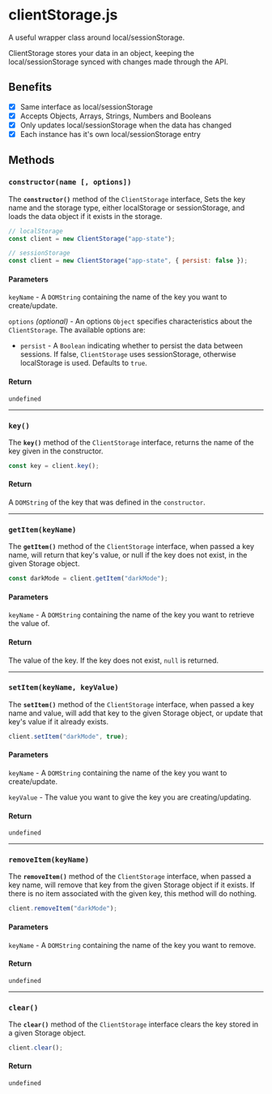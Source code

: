 # clientStorage.js

A useful wrapper class around local/sessionStorage.

ClientStorage stores your data in an object, keeping the local/sessionStorage
synced with changes made through the API.

## Benefits

- [x] Same interface as local/sessionStorage
- [x] Accepts Objects, Arrays, Strings, Numbers and Booleans
- [x] Only updates local/sessionStorage when the data has changed
- [x] Each instance has it's own local/sessionStorage entry

## Methods

### `constructor(name [, options])`

The **`constructor()`** method of the `ClientStorage` interface, Sets the key
name and the storage type, either localStorage or sessionStorage, and loads the
data object if it exists in the storage.

```js
// localStorage
const client = new ClientStorage("app-state");

// sessionStorage
const client = new ClientStorage("app-state", { persist: false });
```

#### Parameters

`keyName` - A `DOMString` containing the name of the key you want to
create/update.

`options` _(optional)_ - An options `Object` specifies characteristics about
the `ClientStorage`. The available options are:

- `persist` - A `Boolean` indicating whether to persist the data between
  sessions. If false, `ClientStorage` uses sessionStorage, otherwise
  localStorage is used. Defaults to `true`.

#### Return

`undefined`

---

### `key()`

The **`key()`** method of the `ClientStorage` interface, returns the name of the
key given in the constructor.

```js
const key = client.key();
```

#### Return

A `DOMString` of the key that was defined in the `constructor`.

---

### `getItem(keyName)`

The **`getItem()`** method of the `ClientStorage` interface, when passed a key
name, will return that key's value, or null if the key does not exist, in the
given Storage object.

```js
const darkMode = client.getItem("darkMode");
```

#### Parameters

`keyName` - A `DOMString` containing the name of the key you want to retrieve
the value of.

#### Return

The value of the key. If the key does not exist, `null` is returned.

---

### `setItem(keyName, keyValue)`

The **`setItem()`** method of the `ClientStorage` interface, when passed a key
name and value, will add that key to the given Storage object, or update that
key's value if it already exists.

```js
client.setItem("darkMode", true);
```

#### Parameters

`keyName` - A `DOMString` containing the name of the key you want to
create/update.

`keyValue` - The value you want to give the key you are creating/updating.

#### Return

`undefined`

---

### `removeItem(keyName)`

The **`removeItem()`** method of the `ClientStorage` interface, when passed a
key name, will remove that key from the given Storage object if it exists. If
there is no item associated with the given key, this method will do nothing.

```js
client.removeItem("darkMode");
```

#### Parameters

`keyName` - A `DOMString` containing the name of the key you want to remove.

#### Return

`undefined`

---

### `clear()`

The **`clear()`** method of the `ClientStorage` interface clears the key stored
in a given Storage object.

```js
client.clear();
```

#### Return

`undefined`
